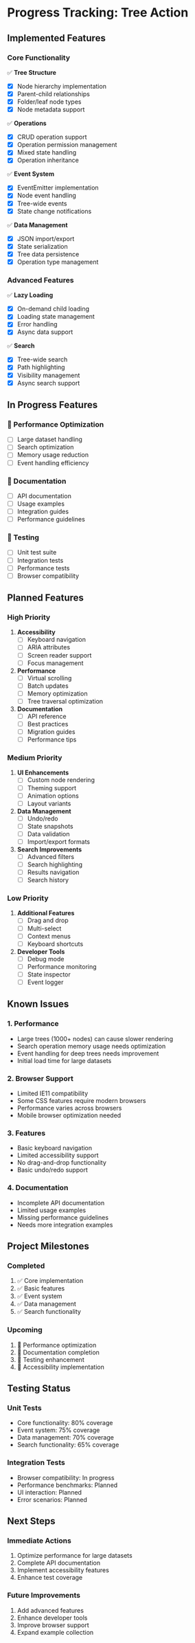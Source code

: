 # Progress Tracking: Tree Action

## Implemented Features

### Core Functionality
✅ **Tree Structure**
- [x] Node hierarchy implementation
- [x] Parent-child relationships
- [x] Folder/leaf node types
- [x] Node metadata support

✅ **Operations**
- [x] CRUD operation support
- [x] Operation permission management
- [x] Mixed state handling
- [x] Operation inheritance

✅ **Event System**
- [x] EventEmitter implementation
- [x] Node event handling
- [x] Tree-wide events
- [x] State change notifications

✅ **Data Management**
- [x] JSON import/export
- [x] State serialization
- [x] Tree data persistence
- [x] Operation type management

### Advanced Features
✅ **Lazy Loading**
- [x] On-demand child loading
- [x] Loading state management
- [x] Error handling
- [x] Async data support

✅ **Search**
- [x] Tree-wide search
- [x] Path highlighting
- [x] Visibility management
- [x] Async search support

## In Progress Features

### 🔄 Performance Optimization
- [ ] Large dataset handling
- [ ] Search optimization
- [ ] Memory usage reduction
- [ ] Event handling efficiency

### 🔄 Documentation
- [ ] API documentation
- [ ] Usage examples
- [ ] Integration guides
- [ ] Performance guidelines

### 🔄 Testing
- [ ] Unit test suite
- [ ] Integration tests
- [ ] Performance tests
- [ ] Browser compatibility

## Planned Features

### High Priority
1. **Accessibility**
   - [ ] Keyboard navigation
   - [ ] ARIA attributes
   - [ ] Screen reader support
   - [ ] Focus management

2. **Performance**
   - [ ] Virtual scrolling
   - [ ] Batch updates
   - [ ] Memory optimization
   - [ ] Tree traversal optimization

3. **Documentation**
   - [ ] API reference
   - [ ] Best practices
   - [ ] Migration guides
   - [ ] Performance tips

### Medium Priority
1. **UI Enhancements**
   - [ ] Custom node rendering
   - [ ] Theming support
   - [ ] Animation options
   - [ ] Layout variants

2. **Data Management**
   - [ ] Undo/redo
   - [ ] State snapshots
   - [ ] Data validation
   - [ ] Import/export formats

3. **Search Improvements**
   - [ ] Advanced filters
   - [ ] Search highlighting
   - [ ] Results navigation
   - [ ] Search history

### Low Priority
1. **Additional Features**
   - [ ] Drag and drop
   - [ ] Multi-select
   - [ ] Context menus
   - [ ] Keyboard shortcuts

2. **Developer Tools**
   - [ ] Debug mode
   - [ ] Performance monitoring
   - [ ] State inspector
   - [ ] Event logger

## Known Issues

### 1. Performance
- Large trees (1000+ nodes) can cause slower rendering
- Search operation memory usage needs optimization
- Event handling for deep trees needs improvement
- Initial load time for large datasets

### 2. Browser Support
- Limited IE11 compatibility
- Some CSS features require modern browsers
- Performance varies across browsers
- Mobile browser optimization needed

### 3. Features
- Basic keyboard navigation
- Limited accessibility support
- No drag-and-drop functionality
- Basic undo/redo support

### 4. Documentation
- Incomplete API documentation
- Limited usage examples
- Missing performance guidelines
- Needs more integration examples

## Project Milestones

### Completed
1. ✅ Core implementation
2. ✅ Basic features
3. ✅ Event system
4. ✅ Data management
5. ✅ Search functionality

### Upcoming
1. 🔄 Performance optimization
2. 🔄 Documentation completion
3. 🔄 Testing enhancement
4. 🔄 Accessibility implementation

## Testing Status

### Unit Tests
- Core functionality: 80% coverage
- Event system: 75% coverage
- Data management: 70% coverage
- Search functionality: 65% coverage

### Integration Tests
- Browser compatibility: In progress
- Performance benchmarks: Planned
- UI interaction: Planned
- Error scenarios: Planned

## Next Steps

### Immediate Actions
1. Optimize performance for large datasets
2. Complete API documentation
3. Implement accessibility features
4. Enhance test coverage

### Future Improvements
1. Add advanced features
2. Enhance developer tools
3. Improve browser support
4. Expand example collection
